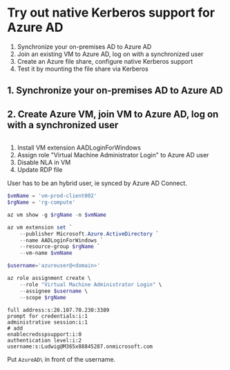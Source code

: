 # Try out native Kerberos support for Azure AD

1. Synchronize your on-premises AD to Azure AD
2. Join an existing VM to Azure AD, log on with a synchronized user
3. Create an Azure file share, configure native Kerberos support
4. Test it by mounting the file share via Kerberos

## 1. Synchronize your on-premises AD to Azure AD

## 2. Create Azure VM, join VM to Azure AD, log on with a synchronized user

```powershell
```





1. Install VM extension AADLoginForWindows
2. Assign role "Virtual Machine Administrator Login" to Azure AD user
3. Disable NLA in VM
4. Update RDP file

User has to be an hybrid user, ie  synced by Azure AD Connect.

```powershell
$vmName = 'vm-prod-client002'
$rgName = 'rg-compute'

az vm show -g $rgName -n $vmName 

az vm extension set `
    --publisher Microsoft.Azure.ActiveDirectory `
    --name AADLoginForWindows `
    --resource-group $rgName `
    --vm-name $vmName

$username='azureuser@<domain>'

az role assignment create \
    --role "Virtual Machine Administrator Login" \
    --assignee $username \
    --scope $rgName
```

```rdp
full address:s:20.107.70.230:3389
prompt for credentials:i:1
administrative session:i:1
# add
enablecredsspsupport:i:0
authentication level:i:2
username:s:Ludwig@M365x88845287.onmicrosoft.com
```

Put `AzureAD\` in front of the username.
